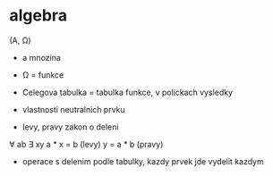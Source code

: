 # algebra
(A, &Omega;) 
* a mnozina
* &Omega;  = funkce

* Celegova tabulka = tabulka funkce, v polickach vysledky
* vlastnosti neutralnich prvku

* levy, pravy zakon o deleni

&forall; ab &exist; xy  a * x = b  (levy)
                            y = a * b  (pravy)
                            
* operace s delenim  podle tabulky, kazdy prvek jde vydelit kazdym